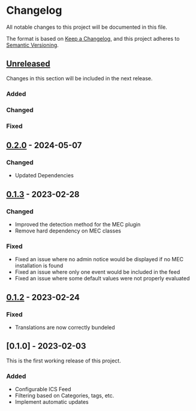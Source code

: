 # Changelog

All notable changes to this project will be documented in this file.

The format is based on [Keep a Changelog](https://keepachangelog.com/en/1.0.0/),
and this project adheres to [Semantic Versioning](https://semver.org/spec/v2.0.0.html).

## [Unreleased]

Changes in this section will be included in the next release.

### Added

### Changed

### Fixed

## [0.2.0] - 2024-05-07

### Changed

- Updated Dependencies

## [0.1.3] - 2023-02-28

### Changed

- Improved the detection method for the MEC plugin
- Remove hard dependency on MEC classes

### Fixed

- Fixed an issue where no admin notice would be displayed if no MEC installation is found
- Fixed an issue where only one event would be included in the feed
- Fixed an issue where some default values were not properly evaluated

## [0.1.2] - 2023-02-24

### Fixed

- Translations are now correctly bundeled

## [0.1.0] - 2023-02-03

This is the first working release of this project.

### Added

- Configurable ICS Feed
- Filtering based on Categories, tags, etc.
- Implement automatic updates

[Unreleased]: https://github.com/lmr-hh/wordpress-mec-ics/compare/v0.1.3...HEAD
[0.2.0]: https://github.com/lmr-hh/wordpress-mec-ics/compare/v0.1.3...v0.2.0
[0.1.3]: https://github.com/lmr-hh/wordpress-mec-ics/compare/v0.1.2...v0.1.3
[0.1.2]: https://github.com/lmr-hh/wordpress-mec-ics/compare/v0.1.0...v0.1.2
[0.0.1]: https://github.com/lmr-hh/wordpress-mec-ics/releases/tag/v0.1.0
